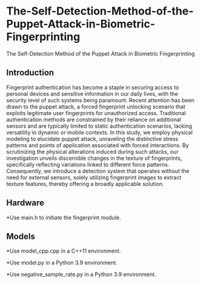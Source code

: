 # The-Self-Detection-Method-of-the-Puppet-Attack-in-Biometric-Fingerprinting
The Self-Detection Method of  the Puppet Attack in Biometric Fingerprinting
## Introduction
Fingerprint authentication has become a staple in securing access to personal devices and sensitive information in our daily lives, with the security level of such systems being paramount. Recent attention has been drawn to the puppet attack, a forced fingerprint unlocking scenario that exploits legitimate user fingerprints for unauthorized access. Traditional authentication methods are constrained by their reliance on additional sensors and are typically limited to static authentication scenarios, lacking versatility in dynamic or mobile contexts. In this study, we employ physical modeling to elucidate puppet attack, unraveling the distinctive stress patterns and points of application associated with forced interactions. By scrutinizing the physical alterations induced during such attacks, our investigation unveils discernible changes in the texture of fingerprints, specifically reflecting variations linked to different force patterns. Consequently, we introduce a detection system that operates without the need for external sensors, solely utilizing fingerprint images to extract texture features, thereby offering a broadly applicable solution. 

## Hardware
*Use main.h to initiate the fingerprint module.

## Models
*Use model_cpp.cpp in a C++11 environment.

*Use model.py in a Python 3.9 environment.

*Use negative_sample_rate.py in a Python 3.9 environment.
